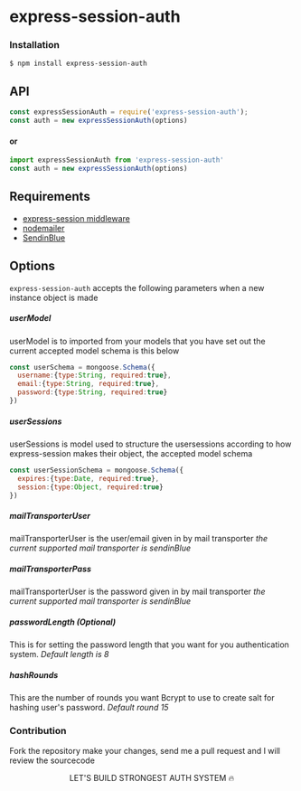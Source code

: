 # express-session-auth

### Installation
```
$ npm install express-session-auth
```

## API

```js
const expressSessionAuth = require('express-session-auth');
const auth = new expressSessionAuth(options)
```
#### or 
```js
import expressSessionAuth from 'express-session-auth'
const auth = new expressSessionAuth(options)
```

## Requirements

- [express-session middleware](https://www.npmjs.com/package/express-session)
- [nodemailer](https://www.npmjs.com/package/nodemailer)
- [SendinBlue](https://www.sendinblue.com/)


## Options
```express-session-auth``` accepts the following parameters when a new instance object is made

##### userModel
userModel is to imported from your models that you have set out the current accepted model schema is this below
```js
const userSchema = mongoose.Schema({
  username:{type:String, required:true},
  email:{type:String, required:true},
  password:{type:String, required:true}
})
```

##### userSessions
userSessions is model used to structure the usersessions according to how express-session makes their object, the accepted model schema
```js
const userSessionSchema = mongoose.Schema({
  expires:{type:Date, required:true},
  session:{type:Object, required:true}
})
```

##### mailTransporterUser
mailTransporterUser is the user/email given in by mail transporter *the current supported mail transporter is sendinBlue*

##### mailTransporterPass
mailTransporterUser is the password given in by mail transporter *the current supported mail transporter is sendinBlue*

##### passwordLength (Optional)
This is for setting the password length that you want for you authentication system. *Default length is 8*

##### hashRounds
This are the number of rounds you want Bcrypt to use to create salt for hashing user's password. *Default round 15*


### Contribution
Fork the repository make your changes, send me a pull request and I will review the sourcecode

<p style="text-align:center;">LET'S BUILD STRONGEST AUTH SYSTEM 🔥</p>
                                                      
